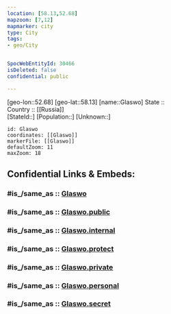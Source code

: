 ```yaml
---
location: [58.13,52.68] 
mapzoom: [7,12] 
mapmarker: city 
type: City
tags:
- geo/City


SpocWebEntityId: 30466
isDeleted: false
confidential: public

---
```

[geo-lon::52.68] 
[geo-lat::58.13] 
[name::Glaswo] 
State ::  
Country :: [[Russia]]  
[StateId::] 
[Population::] 
[Unknown::] 


```leaflet
id: Glaswo
coordinates: [[Glaswo]] 
markerFile: [[Glaswo]] 
defaultZoom: 11 
maxZoom: 18
```


## Confidential Links & Embeds: 

### #is_/same_as :: [Glaswo](/_Standards/Earth/Continent/Asia/Asia~North/Asia~Ural/Udmurt~Republic/City/Glaswo.md) 

### #is_/same_as :: [Glaswo.public](/_public/Earth/Continent/Asia/Asia~North/Asia~Ural/Udmurt~Republic/City/Glaswo.public.md) 

### #is_/same_as :: [Glaswo.internal](/_internal/Earth/Continent/Asia/Asia~North/Asia~Ural/Udmurt~Republic/City/Glaswo.internal.md) 

### #is_/same_as :: [Glaswo.protect](/_protect/Earth/Continent/Asia/Asia~North/Asia~Ural/Udmurt~Republic/City/Glaswo.protect.md) 

### #is_/same_as :: [Glaswo.private](/_private/Earth/Continent/Asia/Asia~North/Asia~Ural/Udmurt~Republic/City/Glaswo.private.md) 

### #is_/same_as :: [Glaswo.personal](/_personal/Earth/Continent/Asia/Asia~North/Asia~Ural/Udmurt~Republic/City/Glaswo.personal.md) 

### #is_/same_as :: [Glaswo.secret](/_secret/Earth/Continent/Asia/Asia~North/Asia~Ural/Udmurt~Republic/City/Glaswo.secret.md)

